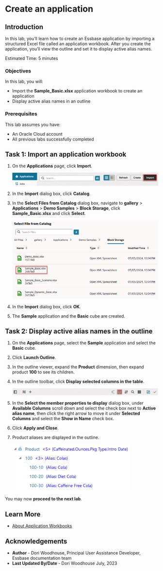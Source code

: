 # Create an application

## Introduction

In this lab, you’ll learn how to create an Essbase application by importing a structured Excel file called an application workbook. After you create the application, you’ll view the outline and set it to display active alias names.

Estimated Time: 5 minutes

### Objectives

In this lab, you will:

* Import the **Sample\_Basic.xlsx** application workbook to create an application
* Display active alias names in an outline

### Prerequisites

This lab assumes you have:

* An Oracle Cloud account
* All previous labs successfully completed

## Task 1: Import an application workbook

1. On the **Applications** page, click **Import**.

    ![Image of top of the Essbase web interface with the Applications icon selected, and the Import button highlighted.](images/application-import-redwood.png)

2. In the **Import** dialog box, click **Catalog**.

3. In the **Select Files from Catalog** dialog box, navigate to **gallery** &gt; **Applications** &gt; **Demo Samples** &gt; **Block Storage**, click **Sample\_Basic.xlsx** and click **Select**.

    ![Image of the Select files from catalog dialog box with Sample\_Basic.xlsx selected](images/select-files-from-catalog-redwood.png)

4. In the **Import** dialog box, click **OK**.

5. The **Sample** application and the **Basic** cube are created.

## Task 2: Display active alias names in the outline

1. On the **Applications** page, select the **Sample** application and select the **Basic** cube.

2. Click **Launch Outline**.

3. In the outline viewer, expand the **Product** dimension, then expand product **100** to see its children.

4. In the outline toolbar, click **Display selected columns in the table**.

    ![Image of the outline toolbar with the Display selected columns in *the table icon selected.](images/outline-toolbar-redwood.png)

5. In the **Select the member properties to display** dialog box, under **Available Columns** scroll down and select the check box next to **Active alias name**, then click the right arrow to move it under **Selected Columns** and select the **Show in Name** check box.

6. Click **Apply and Close**.

7. Product aliases are displayed in the outline.

    ![Image of the outline editor showing the product dimension with aliases displayed.](images/outline-with-aliases.png)

You may now **proceed to the next lab**.

## Learn More

* [About Application Workbooks](https://docs.oracle.com/en/database/other-databases/essbase/21/ugess/design-and-create-cubes-using-application-workbooks.html#GUID-15D76E2D-7302-4F77-B0BC-062305E3538E)

## Acknowledgements

* **Author** - Dori Woodhouse, Principal User Assistance Developer, Essbase documentation team
* **Last Updated By/Date** - Dori Woodhouse July, 2023
